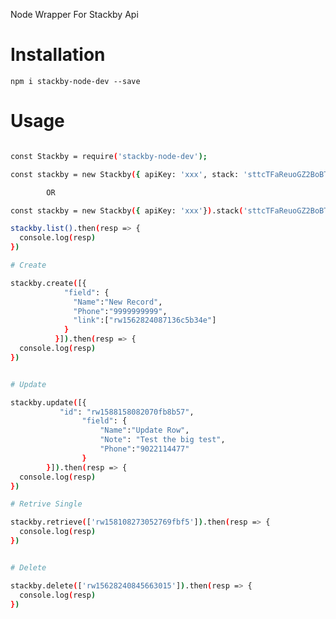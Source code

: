 Node Wrapper For Stackby Api

# Installation

``` npm i stackby-node-dev --save ```

# Usage

```bash

const Stackby = require('stackby-node-dev');

const stackby = new Stackby({ apiKey: 'xxx', stack: 'sttcTFaReuoGZ2BoBT', table: 'Table 1' });

        OR

const stackby = new Stackby({ apiKey: 'xxx'}).stack('sttcTFaReuoGZ2BoBT').table('Table 1');

stackby.list().then(resp => {
  console.log(resp)
})

# Create

stackby.create([{
            "field": {
              "Name":"New Record",
              "Phone":"9999999999",
              "link":["rw1562824087136c5b34e"]
            }
          }]).then(resp => {
  console.log(resp)
})


# Update

stackby.update([{
		   "id": "rw1588158082070fb8b57",
				"field": {
					"Name":"Update Row",
					"Note": "Test the big test",
					"Phone":"9022114477"
				}
		}]).then(resp => {
  console.log(resp)
})

# Retrive Single 

stackby.retrieve(['rw158108273052769fbf5']).then(resp => {
  console.log(resp)
})


# Delete

stackby.delete(['rw15628240845663015']).then(resp => {
  console.log(resp)
})


```